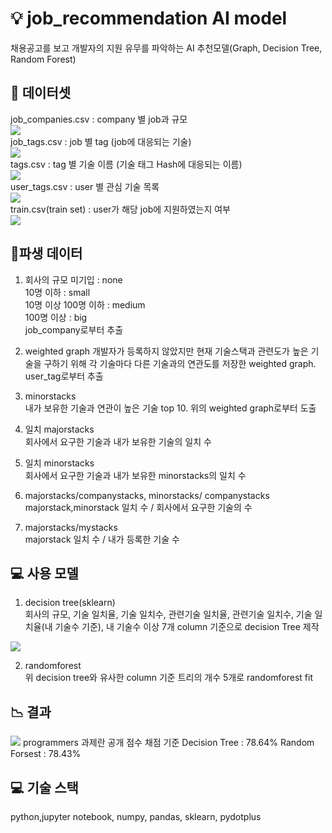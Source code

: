 # :bulb: job_recommendation AI model
채용공고를 보고 개발자의 지원 유무를 파악하는 AI 추천모델(Graph, Decision Tree, Random Forest)

## :floppy_disk: 데이터셋
job_companies.csv : company 별 job과 규모    
<img src="https://user-images.githubusercontent.com/43736669/94919776-fcce3780-04ef-11eb-8217-5b24a8303fef.png">  
job_tags.csv : job 별 tag  (job에 대응되는 기술)  
<img src="https://user-images.githubusercontent.com/43736669/94920971-4f105800-04f2-11eb-8041-37ad4d791527.png">  
tags.csv : tag 별 기술 이름 (기술 태그 Hash에 대응되는 이름)  
<img src ="https://user-images.githubusercontent.com/43736669/94921035-6e0eea00-04f2-11eb-9d67-c31336c783f2.png">  
user_tags.csv : user 별 관심 기술 목록  
<img src ="https://user-images.githubusercontent.com/43736669/94921123-9860a780-04f2-11eb-8d6c-5f192d35c645.png">  
train.csv(train set) : user가 해당 job에 지원하였는지 여부  
<img src ="https://user-images.githubusercontent.com/43736669/94921312-086f2d80-04f3-11eb-8256-c0e9c5cab12a.png">  

## :thought_balloon:파생 데이터
1) 회사의 규모 
미기입 : none  
10명 이하 : small   
10명 이상 100명 이하 : medium   
100명 이상 : big  
job_company로부터 추출  
 
2) weighted graph
개발자가 등록하지 않았지만 현재 기술스택과 관련도가 높은 기술을 구하기 위해 각 기술마다 다른 기술과의 연관도를 저장한 weighted graph.  
user_tag로부터 추출  
  
3) minorstacks   
내가 보유한 기술과 연관이 높은 기술 top 10. 위의 weighted graph로부터 도출  
  
4) 일치 majorstacks  
회사에서 요구한 기술과 내가 보유한 기술의 일치 수  
  
5) 일치 minorstacks  
회사에서 요구한 기술과 내가 보유한 minorstacks의 일치 수   

6) majorstacks/companystacks, minorstacks/ companystacks   
majorstack,minorstack 일치 수 / 회사에서 요구한 기술의 수   
  
7) majorstacks/mystacks   
majorstack 일치 수 / 내가 등록한 기술 수  

## :computer: 사용 모델    
1) decision tree(sklearn)   
회사의 규모, 기술 일치율, 기술 일치수, 관련기술 일치율, 관련기술 일치수, 기술 일치율(내 기술수 기준), 내 기술수 이상 7개 column 기준으로 decision Tree 제작  
<img src = "https://user-images.githubusercontent.com/43736669/94986971-fb5b4880-059d-11eb-92a7-a10b3e890f57.png">  
  
2) randomforest  
위 decision tree와 유사한 column 기준 트리의 개수 5개로 randomforest fit  
  
## :chart_with_downwards_trend: 결과  
<img src="https://user-images.githubusercontent.com/43736669/94987189-46c22680-059f-11eb-990e-bc406bd18326.png">  
programmers 과제란 공개 점수 채점 기준   
Decision Tree : 78.64%  
Random Forsest : 78.43%  
  
## :computer: 기술 스택  
python,jupyter notebook, numpy, pandas, sklearn, pydotplus  
